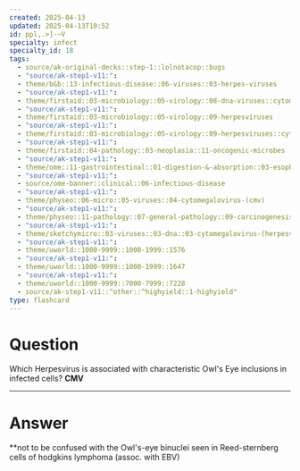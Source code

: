 ```yaml
---
created: 2025-04-13
updated: 2025-04-13T10:52
id: ppl,.>]-~V
specialty: infect
specialty_id: 18
tags:
  - source/ak-original-decks::step-1::lolnotacop::bugs
  - "source/ak-step1-v11:": 
  - theme/b&b::13-infectious-disease::06-viruses::03-herpes-viruses
  - "source/ak-step1-v11:": 
  - theme/firstaid::03-microbiology::05-virology::08-dna-viruses::cytomegalovirus
  - "source/ak-step1-v11:": 
  - theme/firstaid::03-microbiology::05-virology::09-herpesviruses
  - "source/ak-step1-v11:": 
  - theme/firstaid::03-microbiology::05-virology::09-herpesviruses::cytomegalovirus
  - "source/ak-step1-v11:": 
  - theme/firstaid::04-pathology::03-neoplasia::11-oncogenic-microbes
  - "source/ak-step1-v11:": 
  - theme/ome::11-gastrointestinal::01-digestion-&-absorption::03-esophagus-path
  - "source/ak-step1-v11:": 
  - source/ome-banner::clinical::06-infectious-disease
  - "source/ak-step1-v11:": 
  - theme/physeo::06-micro::05-viruses::04-cytomegalovirus-(cmv)
  - "source/ak-step1-v11:": 
  - theme/physeo::11-pathology::07-general-pathology::09-carcinogenesis
  - "source/ak-step1-v11:": 
  - theme/sketchymicro::03-viruses::03-dna::03-cytomegalovirus-(herpesviridae)
  - "source/ak-step1-v11:": 
  - theme/uworld::1000-9999::1000-1999::1576
  - "source/ak-step1-v11:": 
  - theme/uworld::1000-9999::1000-1999::1647
  - "source/ak-step1-v11:": 
  - theme/uworld::1000-9999::7000-7999::7228
  - source/ak-step1-v11::^other::^highyield::1-highyield"
type: flashcard
---
```


# Question
Which Herpesvirus is associated with characteristic Owl's Eye inclusions in infected cells?   **CMV**

---

# Answer
**not to be confused with the Owl's-eye binuclei seen in Reed-sternberg cells of hodgkins lymphoma (assoc. with EBV)